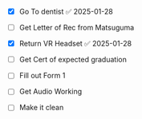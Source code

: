 - [x] Go To dentist ✅ 2025-01-28
- [ ] Get Letter of Rec from Matsuguma 
- [x] Return VR Headset ✅ 2025-01-28
- [ ] Get Cert of expected graduation 
- [ ] Fill out Form 1

- [ ] Get Audio Working 
- [ ] Make it clean